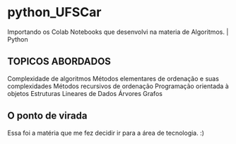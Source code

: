 # python_UFSCar
Importando os Colab Notebooks que desenvolvi na materia de Algoritmos. | Python

## TOPICOS ABORDADOS
Complexidade de algoritmos
Métodos elementares de ordenação e suas complexidades
Métodos recursivos de ordenação
Programação orientada à objetos
Estruturas Lineares de Dados
Árvores
Grafos

## O ponto de virada
Essa foi a matéria que me fez decidir ir para a área de tecnologia. :)
